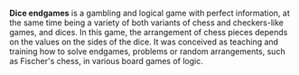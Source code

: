 **Dice endgames** is a gambling and logical game with perfect information, at the same time being a variety of both variants of chess and checkers-like games, and dices. In this game, the arrangement of chess pieces depends on the values on the sides of the dice. It was conceived as teaching and training how to solve endgames, problems or random arrangements, such as Fischer's chess, in various board games of logic. 

